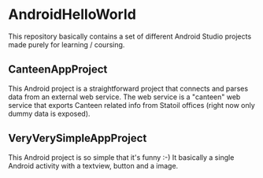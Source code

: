 AndroidHelloWorld
=================

This repository basically contains a set of different Android Studio projects made purely for learning / coursing.


## CanteenAppProject ##

This Android project is a straightforward project that connects and parses data from an external web service. 
The web service is a "canteen" web service that exports Canteen related info from Statoil offices (right now 
only dummy data is exposed).



## VeryVerySimpleAppProject ##

This Android project is so simple that it's funny :-) It basically a single Android activity with a textview, button and a image.